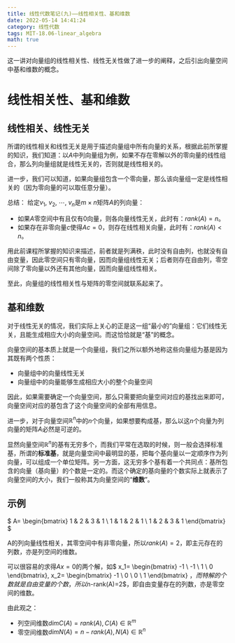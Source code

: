 ```yaml
---
title: 线性代数笔记(九)——线性相关性、基和维数
date: 2022-05-14 14:41:24
category: 线性代数
tags: MIT-18.06-linear_algebra
math: true
---
```


这一讲对向量组的线性相关性、线性无关性做了进一步的阐释，之后引出向量空间中基和维数的概念。

<!--more-->

# 线性相关性、基和维数
## 线性相关、线性无关
所谓的线性相关和线性无关是用于描述向量组中所有向量的关系，根据此前所掌握的知识，我们知道：以$A$中列向量组为例，如果不存在零解以外的零向量的线性组合，那么列向量组就是线性无关的，否则就是线性相关的。

进一步，我们可以知道，如果向量组包含一个零向量，那么该向量组一定是线性相关的（因为零向量的可以取任意分量）。

总结：
给定$v_1,\ v_2,\ \cdots,\ v_n$是$m\times n$矩阵$A$的列向量：
- 如果$A$零空间中有且仅有$0$向量，则各向量线性无关，此时有：$rank(A)=n$。
- 如果存在非零向量$c$使得$Ac=0$，则存在线性相关向量，此时有：$rank(A)\lt n$。

用此前课程所掌握的知识来描述，前者就是列满秩，此时没有自由列，也就没有自由变量，因此零空间只有零向量，因而向量组线性无关；后者则存在自由列，零空间除了零向量以外还有其他向量，因而向量组线性相关。

至此，向量组的线性相关性与矩阵的零空间就联系起来了。

## 基和维数
对于线性无关的情况，我们实际上关心的正是这一组“最小的”向量组：它们线性无关，且能生成相应大小的向量空间。而这恰恰就是“基”的概念。

向量空间的基本质上就是一个向量组，我们之所以额外地称这些向量组为基是因为其既有两个性质：
- 向量组中的向量线性无关
- 向量组中的向量能够生成相应大小的整个向量空间

因此，如果需要确定一个向量空间，那么只需要把向量空间对应的基找出来即可，向量空间对应的基包含了这个向量空间的全部有用信息。

进一步，对于向量空间$\mathbb{R}^n$中的$n$个向量，如果想要构成基，那么以这$n$个向量为列向量的矩阵$A$必然是可逆的。

显然向量空间$\mathbb{R}^n$的基有无穷多个，而我们平常在选取的时候，则一般会选择标准基，所谓的**标准基**，就是向量空间中最明显的基，把每个基向量以一定顺序作为列向量，可以组成一个单位矩阵。另一方面，这无穷多个基有着一个共同点：基所包含的向量（基向量）的个数是一定的。而这个确定的基向量的个数实际上就表示了向量空间的大小，我们一般称其为向量空间的“**维数**”。

## 示例
$
A=
\begin{bmatrix}
1 & 2 & 3 & 1
\\ 1 & 1 & 2 & 1
\\ 1 & 2 & 3 & 1
\end{bmatrix}
$

A的列向量线性相关，其零空间中有非零向量，所以$rank(A)=2$，即主元存在的列数，亦是列空间的维数。

可以很容易的求得$Ax=0$的两个解，如$
x_1=
\begin{bmatrix}
-1 
\\ -1
\\ 1
\\ 0
\end{bmatrix}, 
x_2=
\begin{bmatrix}
-1 
\\ 0 
\\ 0
\\ 1 
\end{bmatrix}
$，而特解的个数就是自由变量的个数，所以$n-rank(A)=2$，即自由变量存在的列数，亦是零空间的维数。

由此观之：
- 列空间维数$dim C(A)=rank(A), C(A)\in \mathbb{R}^m$
- 零空间维数$dim N(A)=n-rank(A), N(A)\in \mathbb{R}^n$
